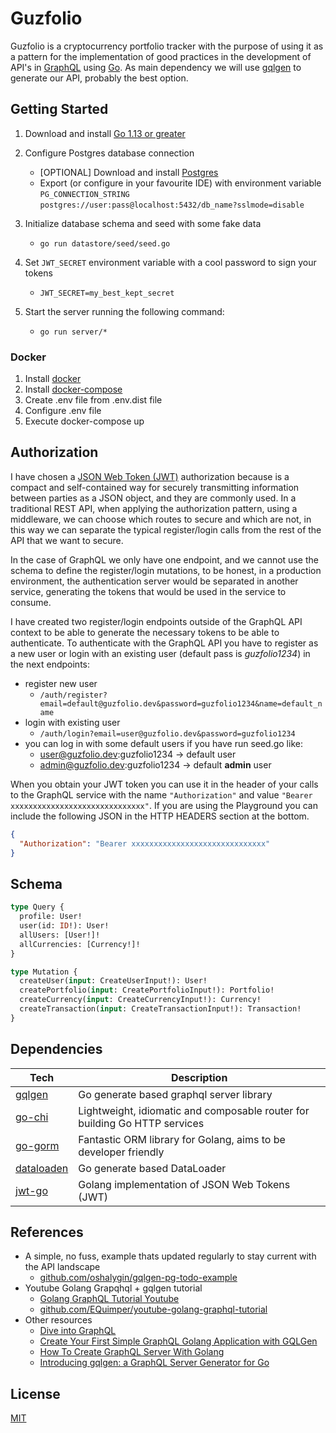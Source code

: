 # Guzfolio

Guzfolio is a cryptocurrency portfolio tracker with the purpose of using it as a pattern for the implementation of good
practices in the development of API's in [GraphQL](https://graphql.org) using [Go](https://golang.org).
As main dependency we will use [gqlgen](https://gqlgen.com) to generate our API, probably the best option.

## Getting Started

1. Download and install [Go 1.13 or greater](https://golang.org/doc/install)
2. Configure Postgres database connection
   - [OPTIONAL] Download and install [Postgres](https://www.postgresqltutorial.com/install-postgresql/)
   - Export (or configure in your favourite IDE) with environment variable `PG_CONNECTION_STRING`  
     `postgres://user:pass@localhost:5432/db_name?sslmode=disable`
3. Initialize database schema and seed with some fake data
   - `go run datastore/seed/seed.go`
4. Set `JWT_SECRET` environment variable with a cool password to sign your tokens
   - `JWT_SECRET=my_best_kept_secret`
5. Start the server running the following command:

   - `go run server/*`

### Docker

1. Install [docker](https://docs.docker.com/get-docker/)
2. Install [docker-compose](https://docs.docker.com/compose/install/)
3. Create .env file from .env.dist file
4. Configure .env file
5. Execute docker-compose up

## Authorization

I have chosen a [JSON Web Token (JWT)](https://jwt.io/introduction/) authorization because is a compact and
self-contained way for securely transmitting information between parties as a JSON object, and they are commonly used.
In a traditional REST API, when applying the authorization pattern, using a middleware, we can choose which routes
to secure and which are not, in this way we can separate the typical register/login calls from the rest of the API
that we want to secure.

In the case of GraphQL we only have one endpoint, and we cannot use the schema to define the register/login mutations,
to be honest, in a production environment, the authentication server would be separated in another service, generating
the tokens that would be used in the service to consume.

I have created two register/login endpoints outside of the GraphQL API context to be able to generate the necessary
tokens to be able to authenticate. To authenticate with the GraphQL API you have to register as a new user or login
with an existing user (default pass is _guzfolio1234_) in the next endpoints:

- register new user
  - `/auth/register?email=default@guzfolio.dev&password=guzfolio1234&name=default_name`
- login with existing user
  - `/auth/login?email=user@guzfolio.dev&password=guzfolio1234`
- you can log in with some default users if you have run seed.go like:
  - user@guzfolio.dev:guzfolio1234 -> default user
  - admin@guzfolio.dev:guzfolio1234 -> default **admin** user

When you obtain your JWT token you can use it in the header of your calls to the GraphQL service with the name
`"Authorization"` and value `"Bearer xxxxxxxxxxxxxxxxxxxxxxxxxxxxxx"`. If you are using the Playground you can
include the following JSON in the HTTP HEADERS section at the bottom.

```json
{
  "Authorization": "Bearer xxxxxxxxxxxxxxxxxxxxxxxxxxxxxx"
}
```

## Schema

```graphql
type Query {
  profile: User!
  user(id: ID!): User!
  allUsers: [User!]!
  allCurrencies: [Currency!]!
}

type Mutation {
  createUser(input: CreateUserInput!): User!
  createPortfolio(input: CreatePortfolioInput!): Portfolio!
  createCurrency(input: CreateCurrencyInput!): Currency!
  createTransaction(input: CreateTransactionInput!): Transaction!
}
```

## Dependencies

| **Tech**                                           | **Description**                                                            |
| -------------------------------------------------- | -------------------------------------------------------------------------- |
| [gqlgen](https://github.com/99designs/gqlgen)      | Go generate based graphql server library                                   |
| [go-chi](https://github.com/go-chi/chi)            | Lightweight, idiomatic and composable router for building Go HTTP services |
| [go-gorm](https://github.com/go-gorm/gorm)         | Fantastic ORM library for Golang, aims to be developer friendly            |
| [dataloaden](https://github.com/vektah/dataloaden) | Go generate based DataLoader                                               |
| [jwt-go](https://github.com/dgrijalva/jwt-go)      | Golang implementation of JSON Web Tokens (JWT)                             |

## References

- A simple, no fuss, example thats updated regularly to stay current with the API landscape
  - [github.com/oshalygin/gqlgen-pg-todo-example](https://github.com/oshalygin/gqlgen-pg-todo-example)
- Youtube Golang Grapqhql + gqlgen tutorial
  - [Golang GraphQL Tutorial Youtube](https://www.youtube.com/watch?v=A6lDNao00WQ&list=PLzQWIQOqeUSNwXcneWYJHUREAIucJ5UZn)
  - [github.com/EQuimper/youtube-golang-graphql-tutorial](https://github.com/EQuimper/youtube-golang-graphql-tutorial)
- Other resources
  - [Dive into GraphQL](https://medium.com/@ivan.corrales.solera/dive-into-graphql-9bfedf22e1a)
  - [Create Your First Simple GraphQL Golang Application with GQLGen](https://medium.com/@ktrilaksono/create-your-first-simple-graphql-golang-application-with-go-gqlgen-793e11dc5fc4)
  - [How To Create GraphQL Server With Golang](https://dev.to/glyphack/introduction-to-graphql-server-with-golang-1npk)
  - [Introducing gqlgen: a GraphQL Server Generator for Go](https://99designs.com.au/blog/engineering/gqlgen-a-graphql-server-generator-for-go/)

## License

[MIT](LICENSE)
